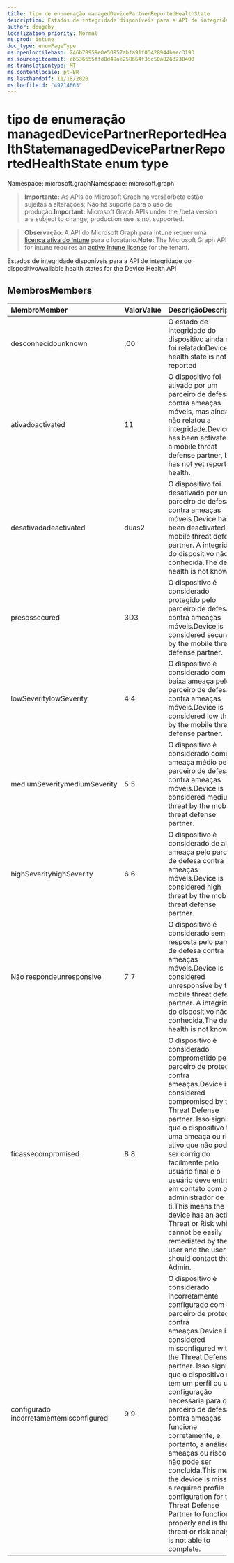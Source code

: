 ```yaml
---
title: tipo de enumeração managedDevicePartnerReportedHealthState
description: Estados de integridade disponíveis para a API de integridade do dispositivo
author: dougeby
localization_priority: Normal
ms.prod: intune
doc_type: enumPageType
ms.openlocfilehash: 246b78959e0e50957abfa91f03428944baec3193
ms.sourcegitcommit: eb536655ffd8d49ae258664f35c50a8263238400
ms.translationtype: MT
ms.contentlocale: pt-BR
ms.lasthandoff: 11/18/2020
ms.locfileid: "49214663"
---
```

# <a name="manageddevicepartnerreportedhealthstate-enum-type"></a><span data-ttu-id="28259-103">tipo de enumeração managedDevicePartnerReportedHealthState</span><span class="sxs-lookup"><span data-stu-id="28259-103">managedDevicePartnerReportedHealthState enum type</span></span>

<span data-ttu-id="28259-104">Namespace: microsoft.graph</span><span class="sxs-lookup"><span data-stu-id="28259-104">Namespace: microsoft.graph</span></span>

> <span data-ttu-id="28259-105">**Importante:** As APIs do Microsoft Graph na versão/beta estão sujeitas a alterações; Não há suporte para o uso de produção.</span><span class="sxs-lookup"><span data-stu-id="28259-105">**Important:** Microsoft Graph APIs under the /beta version are subject to change; production use is not supported.</span></span>

> <span data-ttu-id="28259-106">**Observação:** A API do Microsoft Graph para Intune requer uma [licença ativa do Intune](https://go.microsoft.com/fwlink/?linkid=839381) para o locatário.</span><span class="sxs-lookup"><span data-stu-id="28259-106">**Note:** The Microsoft Graph API for Intune requires an [active Intune license](https://go.microsoft.com/fwlink/?linkid=839381) for the tenant.</span></span>

<span data-ttu-id="28259-107">Estados de integridade disponíveis para a API de integridade do dispositivo</span><span class="sxs-lookup"><span data-stu-id="28259-107">Available health states for the Device Health API</span></span>

## <a name="members"></a><span data-ttu-id="28259-108">Membros</span><span class="sxs-lookup"><span data-stu-id="28259-108">Members</span></span>
|<span data-ttu-id="28259-109">Membro</span><span class="sxs-lookup"><span data-stu-id="28259-109">Member</span></span>|<span data-ttu-id="28259-110">Valor</span><span class="sxs-lookup"><span data-stu-id="28259-110">Value</span></span>|<span data-ttu-id="28259-111">Descrição</span><span class="sxs-lookup"><span data-stu-id="28259-111">Description</span></span>|
|:---|:---|:---|
|<span data-ttu-id="28259-112">desconhecido</span><span class="sxs-lookup"><span data-stu-id="28259-112">unknown</span></span>|<span data-ttu-id="28259-113">,0</span><span class="sxs-lookup"><span data-stu-id="28259-113">0</span></span>|<span data-ttu-id="28259-114">O estado de integridade do dispositivo ainda não foi relatado</span><span class="sxs-lookup"><span data-stu-id="28259-114">Device health state is not yet reported</span></span>|
|<span data-ttu-id="28259-115">ativado</span><span class="sxs-lookup"><span data-stu-id="28259-115">activated</span></span>|<span data-ttu-id="28259-116">1</span><span class="sxs-lookup"><span data-stu-id="28259-116">1</span></span>|<span data-ttu-id="28259-117">O dispositivo foi ativado por um parceiro de defesa contra ameaças móveis, mas ainda não relatou a integridade.</span><span class="sxs-lookup"><span data-stu-id="28259-117">Device has been activated by a mobile threat defense partner, but has not yet reported health.</span></span>|
|<span data-ttu-id="28259-118">desativada</span><span class="sxs-lookup"><span data-stu-id="28259-118">deactivated</span></span>|<span data-ttu-id="28259-119">duas</span><span class="sxs-lookup"><span data-stu-id="28259-119">2</span></span>|<span data-ttu-id="28259-120">O dispositivo foi desativado por um parceiro de defesa contra ameaças móveis.</span><span class="sxs-lookup"><span data-stu-id="28259-120">Device has been deactivated by a mobile threat defense partner.</span></span> <span data-ttu-id="28259-121">A integridade do dispositivo não é conhecida.</span><span class="sxs-lookup"><span data-stu-id="28259-121">The device health is not known.</span></span>|
|<span data-ttu-id="28259-122">presos</span><span class="sxs-lookup"><span data-stu-id="28259-122">secured</span></span>|<span data-ttu-id="28259-123">3D</span><span class="sxs-lookup"><span data-stu-id="28259-123">3</span></span>|<span data-ttu-id="28259-124">O dispositivo é considerado protegido pelo parceiro de defesa contra ameaças móveis.</span><span class="sxs-lookup"><span data-stu-id="28259-124">Device is considered secured by the mobile threat defense partner.</span></span>|
|<span data-ttu-id="28259-125">lowSeverity</span><span class="sxs-lookup"><span data-stu-id="28259-125">lowSeverity</span></span>|<span data-ttu-id="28259-126">4 </span><span class="sxs-lookup"><span data-stu-id="28259-126">4</span></span>|<span data-ttu-id="28259-127">O dispositivo é considerado com baixa ameaça pelo parceiro de defesa contra ameaças móveis.</span><span class="sxs-lookup"><span data-stu-id="28259-127">Device is considered low threat by the mobile threat defense partner.</span></span>|
|<span data-ttu-id="28259-128">mediumSeverity</span><span class="sxs-lookup"><span data-stu-id="28259-128">mediumSeverity</span></span>|<span data-ttu-id="28259-129">5 </span><span class="sxs-lookup"><span data-stu-id="28259-129">5</span></span>|<span data-ttu-id="28259-130">O dispositivo é considerado como ameaça médio pelo parceiro de defesa contra ameaças móveis.</span><span class="sxs-lookup"><span data-stu-id="28259-130">Device is considered medium threat by the mobile threat defense partner.</span></span>|
|<span data-ttu-id="28259-131">highSeverity</span><span class="sxs-lookup"><span data-stu-id="28259-131">highSeverity</span></span>|<span data-ttu-id="28259-132">6 </span><span class="sxs-lookup"><span data-stu-id="28259-132">6</span></span>|<span data-ttu-id="28259-133">O dispositivo é considerado de alta ameaça pelo parceiro de defesa contra ameaças móveis.</span><span class="sxs-lookup"><span data-stu-id="28259-133">Device is considered high threat by the mobile threat defense partner.</span></span>|
|<span data-ttu-id="28259-134">Não responde</span><span class="sxs-lookup"><span data-stu-id="28259-134">unresponsive</span></span>|<span data-ttu-id="28259-135">7 </span><span class="sxs-lookup"><span data-stu-id="28259-135">7</span></span>|<span data-ttu-id="28259-136">O dispositivo é considerado sem resposta pelo parceiro de defesa contra ameaças móveis.</span><span class="sxs-lookup"><span data-stu-id="28259-136">Device is considered unresponsive by the mobile threat defense partner.</span></span> <span data-ttu-id="28259-137">A integridade do dispositivo não é conhecida.</span><span class="sxs-lookup"><span data-stu-id="28259-137">The device health is not known.</span></span>|
|<span data-ttu-id="28259-138">ficasse</span><span class="sxs-lookup"><span data-stu-id="28259-138">compromised</span></span>|<span data-ttu-id="28259-139">8 </span><span class="sxs-lookup"><span data-stu-id="28259-139">8</span></span>|<span data-ttu-id="28259-140">O dispositivo é considerado comprometido pelo parceiro de proteção contra ameaças.</span><span class="sxs-lookup"><span data-stu-id="28259-140">Device is considered compromised by the Threat Defense partner.</span></span> <span data-ttu-id="28259-141">Isso significa que o dispositivo tem uma ameaça ou risco ativo que não pode ser corrigido facilmente pelo usuário final e o usuário deve entrar em contato com o administrador de ti.</span><span class="sxs-lookup"><span data-stu-id="28259-141">This means the device has an active Threat or Risk which cannot be easily remediated by the end user and the user should contact their IT Admin.</span></span>|
|<span data-ttu-id="28259-142">configurado incorretamente</span><span class="sxs-lookup"><span data-stu-id="28259-142">misconfigured</span></span>|<span data-ttu-id="28259-143">9 </span><span class="sxs-lookup"><span data-stu-id="28259-143">9</span></span>|<span data-ttu-id="28259-144">O dispositivo é considerado incorretamente configurado com o parceiro de proteção contra ameaças.</span><span class="sxs-lookup"><span data-stu-id="28259-144">Device is considered misconfigured with the Threat Defense partner.</span></span> <span data-ttu-id="28259-145">Isso significa que o dispositivo não tem um perfil ou uma configuração necessária para que o parceiro de defesa contra ameaças funcione corretamente, e, portanto, a análise de ameaças ou riscos não pode ser concluída.</span><span class="sxs-lookup"><span data-stu-id="28259-145">This means the device is missing a required profile or configuration for the Threat Defense Partner to function properly and is thus threat or risk analysis is not able to complete.</span></span>|




